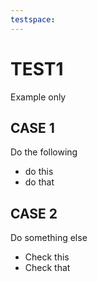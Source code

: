 ```yaml
---
testspace:
---
```


# TEST1
Example only

## CASE 1

Do the following
- do this
- do that

## CASE 2

Do something else

- Check this
- Check that

